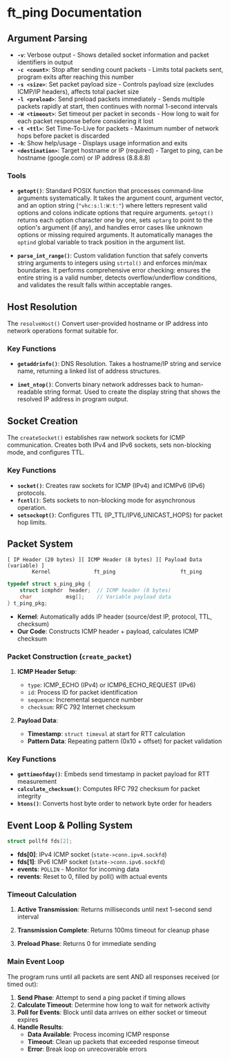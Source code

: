# ft_ping Documentation

## Argument Parsing

- **`-v`**: Verbose output - Shows detailed socket information and packet identifiers in output
- **`-c <count>`**: Stop after sending count packets - Limits total packets sent, program exits after reaching this number
- **`-s <size>`**: Set packet payload size - Controls payload size (excludes ICMP/IP headers), affects total packet size
- **`-l <preload>`**: Send preload packets immediately - Sends multiple packets rapidly at start, then continues with normal 1-second intervals
- **`-W <timeout>`**: Set timeout per packet in seconds - How long to wait for each packet response before considering it lost
- **`-t <ttl>`**: Set Time-To-Live for packets - Maximum number of network hops before packet is discarded
- **`-h`**: Show help/usage - Displays usage information and exits
- **`<destination>`**: Target hostname or IP (required) - Target to ping, can be hostname (google.com) or IP address (8.8.8.8)

### Tools
- **`getopt()`**: Standard POSIX function that processes command-line arguments systematically. It takes the argument count, argument vector, and an option string (`"vhc:s:l:W:t:"`) where letters represent valid options and colons indicate options that require arguments. `getopt()` returns each option character one by one, sets `optarg` to point to the option's argument (if any), and handles error cases like unknown options or missing required arguments. It automatically manages the `optind` global variable to track position in the argument list.

- **`parse_int_range()`**: Custom validation function that safely converts string arguments to integers using `strtol()` and enforces min/max boundaries. It performs comprehensive error checking: ensures the entire string is a valid number, detects overflow/underflow conditions, and validates the result falls within acceptable ranges.

## Host Resolution

The `resolveHost()` Convert user-provided hostname or IP address into network operations format suitable for. 

### Key Functions
- **`getaddrinfo()`**: DNS Resolution. Takes a hostname/IP string and service name, returning a linked list of address structures. 

- **`inet_ntop()`**: Converts binary network addresses back to human-readable string format. Used to create the display string that shows the resolved IP address in program output.

## Socket Creation

The `createSocket()` establishes raw network sockets for ICMP communication. Creates both IPv4 and IPv6 sockets, sets non-blocking mode, and configures TTL.

### Key Functions
- **`socket()`**: Creates raw sockets for ICMP (IPv4) and ICMPv6 (IPv6) protocols.
- **`fcntl()`**: Sets sockets to non-blocking mode for asynchronous operation.
- **`setsockopt()`**: Configures TTL (IP_TTL/IPV6_UNICAST_HOPS) for packet hop limits.

## Packet System

```
[ IP Header (20 bytes) ][ ICMP Header (8 bytes) ][ Payload Data (variable) ]
    	Kernel           	ft_ping           			ft_ping
```

```c
typedef struct s_ping_pkg {
    struct icmphdr  header;  // ICMP header (8 bytes)
    char           msg[];    // Variable payload data
} t_ping_pkg;
```

- **Kernel**: Automatically adds IP header (source/dest IP, protocol, TTL, checksum)
- **Our Code**: Constructs ICMP header + payload, calculates ICMP checksum

### Packet Construction (`create_packet`)
1. **ICMP Header Setup**:
   - `type`: ICMP_ECHO (IPv4) or ICMP6_ECHO_REQUEST (IPv6)
   - `id`: Process ID for packet identification
   - `sequence`: Incremental sequence number
   - `checksum`: RFC 792 Internet checksum

2. **Payload Data**:
   - **Timestamp**: `struct timeval` at start for RTT calculation
   - **Pattern Data**: Repeating pattern (0x10 + offset) for packet validation

### Key Functions
- **`gettimeofday()`**: Embeds send timestamp in packet payload for RTT measurement
- **`calculate_checksum()`**: Computes RFC 792 checksum for packet integrity
- **`htons()`**: Converts host byte order to network byte order for headers

## Event Loop & Polling System

```c
struct pollfd fds[2];  
```
- **fds[0]**: IPv4 ICMP socket (`state->conn.ipv4.sockfd`)
- **fds[1]**: IPv6 ICMP socket (`state->conn.ipv6.sockfd`)
- **events**: `POLLIN` - Monitor for incoming data
- **revents**: Reset to 0, filled by poll() with actual events

### Timeout Calculation 

1. **Active Transmission**: Returns milliseconds until next 1-second send interval


2. **Transmission Complete**: Returns 100ms timeout for cleanup phase


3. **Preload Phase**: Returns 0 for immediate sending


### Main Event Loop
The program runs until all packets are sent AND all responses received (or timed out):

1. **Send Phase**: Attempt to send a ping packet if timing allows
2. **Calculate Timeout**: Determine how long to wait for network activity
3. **Poll for Events**: Block until data arrives on either socket or timeout expires
4. **Handle Results**:
   - **Data Available**: Process incoming ICMP response
   - **Timeout**: Clean up packets that exceeded response timeout
   - **Error**: Break loop on unrecoverable errors




